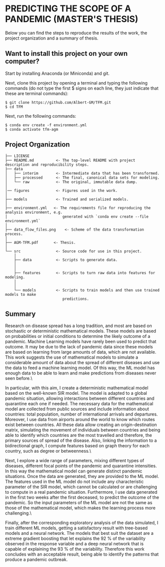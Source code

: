 PREDICTING THE SCOPE OF A PANDEMIC (MASTER'S THESIS)
==============================

Below you can find the steps to reproduce the results of the work, the project organization and a summary of thesis.


## Want to install this project on your own computer?

Start by installing Anaconda (or Miniconda) and git.

Next, clone this project by opening a terminal and typing the following commands (do not type the first $ signs on each line, they just indicate that these are terminal commands):

```
$ git clone https://github.com/Albert-GM/TFM.git
$ cd TFM
```

Next, run the following commands:

```
$ conda env create -f environment.yml
$ conda activate tfm-agm
```


Project Organization
------------

    ├── LICENSE
    ├── README.md          <- The top-level README with project description and reproducibility steps.
    ├── data
    │   ├── interim        <- Intermediate data that has been transformed.
    │   ├── processed      <- The final, canonical data sets for modeling.
    │   └── raw            <- The original, immutable data dump.
    │   
    │── figures            <- Figures used in the work.
    │
    ├── models             <- Trained and serialized models.
    │
    ├── environment.yml   <- The requirements file for reproducing the analysis environment, e.g.
    │                         generated with `conda env create --file environment.yml`
    │
    ├── data_flow_files.png    <- Scheme of the data transformation process.
    │
    ├── AGM-TFM.pdf       <- Thesis.    
    │
    └── src                <- Source code for use in this project.
        │
        ├── data           <- Scripts to generate data.
        │  
        │
        ├── features       <- Scripts to turn raw data into features for modeling.
        │  
        │
        └── models         <- Scripts to train models and then use trained models to make
                              predictions.


Summary
------------

Research on disease spread has a long tradition, and most are based on stochastic or deterministic mathematical models. These models are based on probabilities or initial conditions to determine the likely outcome of a pandemic. Machine Learning models have rarely been used to predict that outcome. It may be due to the lack of pandemic data since these models are based on learning from large amounts of data, which are not available. This work suggests the use of mathematical models to simulate a considerable amount of data about the spread of different diseases and use the data to feed a machine learning model. Of this way, the ML model has enough data to be able to learn and make predictions from diseases never seen before.\\

In particular, with this aim, I create a deterministic mathematical model based on the well-known SIR model. The model is adapted to a global pandemic situation, allowing interactions between different countries and quarantine each one if needed. The necessary data for the mathematical model are collected from public sources and include information about countries: total population, number of international arrivals and departures. Moreover, I use data from airports around the world to know which routes exist between countries. All these data allow creating an origin-destination matrix, simulating the movement of individuals between countries and being able to identify which countries are the most travelled and therefore, the primary sources of spread of the disease. Also, linking the information to a bidirectional graph, I compute features based on graph theory for each country, such as degree or betweenness.\\

Next, I explore a wide range of parameters, mixing different types of diseases, different focal points of the pandemic and quarantine intensities. In this way the mathematical model can generate distinct pandemic situations. Once the data are generated, they are provided to the ML model. The features used in the ML model do not include any characteristic parameter of the SIR model, which cannot be calculated or are challenging to compute in a real pandemic situation. Furthermore, I use data generated in the first two weeks after the first deceased, to predict the outcome of the pandemic. So the input parameters of the ML model are not the same as those of the mathematical model, which makes the learning process more challenging.\\

Finally, after the corresponding exploratory analysis of the data simulated, I train different ML models, getting a satisfactory result with tree-based models and a neural network. The models that best suit the dataset are a extreme gradient boosting that let explains the 92 \% of the variability observed in the response variable and a deep neural network that is capable of explaining the 93 \% of the variability. Therefore this work concludes with an acceptable result, being able to identify the patterns that produce a pandemic outbreak.
